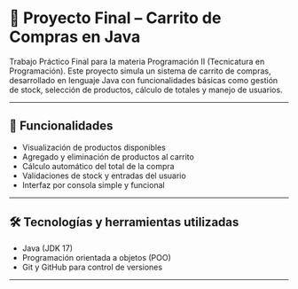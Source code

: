 # 🛒 Proyecto Final – Carrito de Compras en Java

Trabajo Práctico Final para la materia Programación II (Tecnicatura en Programación). Este proyecto simula un sistema de carrito de compras, desarrollado en lenguaje Java con funcionalidades básicas como gestión de stock, selección de productos, cálculo de totales y manejo de usuarios.

---

## 🚀 Funcionalidades

- Visualización de productos disponibles
- Agregado y eliminación de productos al carrito
- Cálculo automático del total de la compra
- Validaciones de stock y entradas del usuario
- Interfaz por consola simple y funcional

---

## 🛠️ Tecnologías y herramientas utilizadas

- Java (JDK 17)
- Programación orientada a objetos (POO)
- Git y GitHub para control de versiones

---
